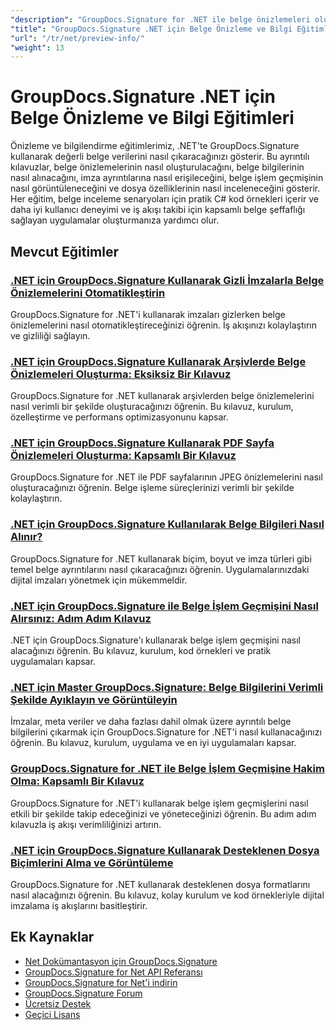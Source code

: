 ```yaml
---
"description": "GroupDocs.Signature for .NET ile belge önizlemeleri oluşturma ve belge ve imza bilgilerini alma konusunda adım adım eğitimler."
"title": "GroupDocs.Signature .NET için Belge Önizleme ve Bilgi Eğitimleri"
"url": "/tr/net/preview-info/"
"weight": 13
---
```


# GroupDocs.Signature .NET için Belge Önizleme ve Bilgi Eğitimleri

Önizleme ve bilgilendirme eğitimlerimiz, .NET'te GroupDocs.Signature kullanarak değerli belge verilerini nasıl çıkaracağınızı gösterir. Bu ayrıntılı kılavuzlar, belge önizlemelerinin nasıl oluşturulacağını, belge bilgilerinin nasıl alınacağını, imza ayrıntılarına nasıl erişileceğini, belge işlem geçmişinin nasıl görüntüleneceğini ve dosya özelliklerinin nasıl inceleneceğini gösterir. Her eğitim, belge inceleme senaryoları için pratik C# kod örnekleri içerir ve daha iyi kullanıcı deneyimi ve iş akışı takibi için kapsamlı belge şeffaflığı sağlayan uygulamalar oluşturmanıza yardımcı olur.

## Mevcut Eğitimler

### [.NET için GroupDocs.Signature Kullanarak Gizli İmzalarla Belge Önizlemelerini Otomatikleştirin](./automate-document-previews-hidden-signatures-groupdocs-signature/)
GroupDocs.Signature for .NET'i kullanarak imzaları gizlerken belge önizlemelerini nasıl otomatikleştireceğinizi öğrenin. İş akışınızı kolaylaştırın ve gizliliği sağlayın.

### [.NET için GroupDocs.Signature Kullanarak Arşivlerde Belge Önizlemeleri Oluşturma: Eksiksiz Bir Kılavuz](./generate-document-previews-groupdocs-signature-net/)
GroupDocs.Signature for .NET kullanarak arşivlerden belge önizlemelerini nasıl verimli bir şekilde oluşturacağınızı öğrenin. Bu kılavuz, kurulum, özelleştirme ve performans optimizasyonunu kapsar.

### [.NET için GroupDocs.Signature Kullanarak PDF Sayfa Önizlemeleri Oluşturma: Kapsamlı Bir Kılavuz](./generate-pdf-page-previews-groupdocs-signature-net/)
GroupDocs.Signature for .NET ile PDF sayfalarının JPEG önizlemelerini nasıl oluşturacağınızı öğrenin. Belge işleme süreçlerinizi verimli bir şekilde kolaylaştırın.

### [.NET için GroupDocs.Signature Kullanılarak Belge Bilgileri Nasıl Alınır?](./retrieve-document-info-groupdocs-signature-net/)
GroupDocs.Signature for .NET kullanarak biçim, boyut ve imza türleri gibi temel belge ayrıntılarını nasıl çıkaracağınızı öğrenin. Uygulamalarınızdaki dijital imzaları yönetmek için mükemmeldir.

### [.NET için GroupDocs.Signature ile Belge İşlem Geçmişini Nasıl Alırsınız: Adım Adım Kılavuz](./groupdocs-signature-net-document-process-history/)
.NET için GroupDocs.Signature'ı kullanarak belge işlem geçmişini nasıl alacağınızı öğrenin. Bu kılavuz, kurulum, kod örnekleri ve pratik uygulamaları kapsar.

### [.NET için Master GroupDocs.Signature: Belge Bilgilerini Verimli Şekilde Ayıklayın ve Görüntüleyin](./groupdocs-signature-net-document-info-extraction/)
İmzalar, meta veriler ve daha fazlası dahil olmak üzere ayrıntılı belge bilgilerini çıkarmak için GroupDocs.Signature for .NET'i nasıl kullanacağınızı öğrenin. Bu kılavuz, kurulum, uygulama ve en iyi uygulamaları kapsar.

### [GroupDocs.Signature for .NET ile Belge İşlem Geçmişine Hakim Olma: Kapsamlı Bir Kılavuz](./groupdocs-signature-dotnet-document-history/)
GroupDocs.Signature for .NET'i kullanarak belge işlem geçmişlerini nasıl etkili bir şekilde takip edeceğinizi ve yöneteceğinizi öğrenin. Bu adım adım kılavuzla iş akışı verimliliğinizi artırın.

### [.NET için GroupDocs.Signature Kullanarak Desteklenen Dosya Biçimlerini Alma ve Görüntüleme](./retrieve-supported-file-formats-groupdocs-signature-net/)
GroupDocs.Signature for .NET kullanarak desteklenen dosya formatlarını nasıl alacağınızı öğrenin. Bu kılavuz, kolay kurulum ve kod örnekleriyle dijital imzalama iş akışlarını basitleştirir.

## Ek Kaynaklar

- [Net Dokümantasyon için GroupDocs.Signature](https://docs.groupdocs.com/signature/net/)
- [GroupDocs.Signature for Net API Referansı](https://reference.groupdocs.com/signature/net/)
- [GroupDocs.Signature for Net'i indirin](https://releases.groupdocs.com/signature/net/)
- [GroupDocs.Signature Forum](https://forum.groupdocs.com/c/signature)
- [Ücretsiz Destek](https://forum.groupdocs.com/)
- [Geçici Lisans](https://purchase.groupdocs.com/temporary-license/)